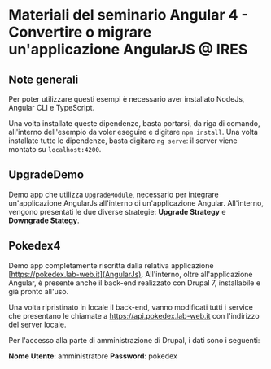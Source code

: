 # Materiali del seminario Angular 4 - Convertire o migrare un'applicazione AngularJS @ IRES

## Note generali
Per poter utilizzare questi esempi è necessario aver installato NodeJs, Angular CLI e TypeScript.

Una volta installate queste dipendenze, basta portarsi, da riga di comando, all'interno dell'esempio da voler eseguire e digitare `npm install`. Una volta installate tutte le dipendenze, basta digitare `ng serve`: il server viene montato su `localhost:4200`.

## UpgradeDemo
Demo app che utilizza `UpgradeModule`, necessario per integrare un'applicazione AngularJs all'interno di un'applicazione Angular. All'interno, vengono presentati le due diverse strategie: **Upgrade Strategy** e **Downgrade Stategy**.

## Pokedex4
Demo app completamente riscritta dalla relativa applicazione [https://pokedex.lab-web.it](AngularJs). All'interno, oltre all'applicazione Angular, è presente anche il back-end realizzato con Drupal 7, installabile e già pronto all'uso.

Una volta ripristinato in locale il back-end, vanno modificati tutti i service che presentano le chiamate a https://api.pokedex.lab-web.it con l'indirizzo del server locale.

Per l'accesso alla parte di amministrazione di Drupal, i dati sono i seguenti:

**Nome Utente**: amministratore
**Password**: pokedex